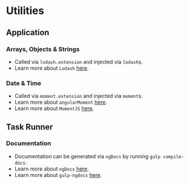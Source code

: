 # Utilities

## Application
### Arrays, Objects & Strings
- Called via `lodash.extension` and injected via `lodash$`.
- Learn more about `Lodash` [here](https://example.com/docs/4.16.6).

### Date & Time
- Called via `moment.extension` and injected via `moment$`.
- Learn more about `angularMoment` [here](https://github.com/urish/angular-moment).
- Learn more about `MomentJS` [here](http://momentjs.com/docs/).

## Task Runner
### Documentation
- Documentation can be generated via `ngDocs` by running `gulp compile-docs`.
- Learn more about `ngDocs` [here](https://github.com/angular/angular.js/wiki/Writing-AngularJS-Documentation).
- Learn more about `gulp-ngdocs` [here](https://github.com/nikhilmodak/gulp-ngdocs).
